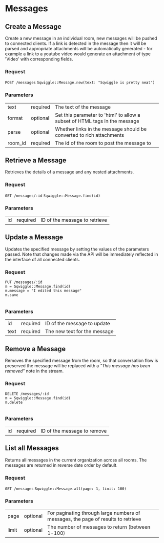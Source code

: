 # Messages

## Create a Message

Create a new message in an individual room, new messages will be pushed to connected clients. If a link is detected in the message then it will be parsed and appropriate attachments will be automatically generated - for example a link to a youtube video would generate an attachment of type 'Video' with corresponding fields.

### Request
<div class="request">
    <code class="http" title="HTTP">POST /messages</code>
    <code class="ruby" title="Ruby">Sqwiggle::Message.new(text: "Sqwiggle is pretty neat")</code>
</div>

### Parameters
<table>
    <tr>
        <td>text</td>
        <td>required</td>
        <td>The text of the message</td>
    </tr>
    <tr>
        <td>format</td>
        <td>optional</td>
        <td>Set this parameter to 'html' to allow a subset of HTML tags in the message</td>
    </tr>
    <tr>
        <td>parse</td>
        <td>optional</td>
        <td>Whether links in the message should be converted to rich attachments</td>
    </tr>
    <tr>
        <td>room_id</td>
        <td>required</td>
        <td>The id of the room to post the message to</td>
    </tr>
</table>


## Retrieve a Message

Retrieves the details of a message and any nested attachments.

### Request
<div class="request">
    <code class="http" title="HTTP">GET /messages/:id</code>
    <code class="ruby" title="Ruby">Sqwiggle::Message.find(id)</code>
</div>

### Parameters
<table>
    <tr>
        <td>id</td>
        <td>required</td>
        <td>ID of the message to retrieve</td>
    </tr>
</table>


## Update a Message

Updates the specified message by setting the values of the parameters passed. Note that changes made via the API will be immediately reflected in the interface of all connected clients.

### Request
<div class="request">
    <code class="http" title="HTTP">PUT /messages/:id</code>
    <code class="ruby" title="Ruby">
m = Sqwiggle::Message.find(id)
m.message = "I edited this message"
m.save
    </code>
</div>

### Parameters
<table>
    <tr>
        <td>id</td>
        <td>required</td>
        <td>ID of the message to update</td>
    </tr>
    <tr>
        <td>text</td>
        <td>required</td>
        <td>The new text for the message</td>
    </tr>
</table>


## Remove a Message

Removes the specified message from the room, so that conversation flow is preserved the message will be replaced with a _"This message has been removed"_ note in the stream.

### Request
<div class="request">
    <code class="http" title="HTTP">DELETE /messages/:id</code>
    <code class="ruby" title="Ruby">
m = Sqwiggle::Message.find(id)
m.delete
    </code>
</div>

### Parameters
<table>
    <tr>
        <td>id</td>
        <td>required</td>
        <td>ID of the message to remove</td>
    </tr>
</table>


## List all Messages

Returns all messages in the current organization across all rooms. The messages are returned in reverse date order 
by default.

### Request
<div class="request">
    <code class="http" title="HTTP">GET /messages</code>
    <code class="ruby" title="Ruby">Sqwiggle::Message.all(page: 1, limit: 100)</code>
</div>


### Parameters
<table>
    <tr>
        <td>page</td>
        <td>optional</td>
        <td>For paginating through large numbers of messages, the page of results to retrieve</td>
    </tr>
    <tr>
        <td>limit</td>
        <td>optional</td>
        <td>The number of messages to return (between 1-100)</td>
    </tr>
</table>

